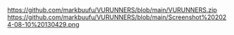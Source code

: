 https://github.com/markbuufu/VURUNNERS/blob/main/VURUNNERS.zip
https://github.com/markbuufu/VURUNNERS/blob/main/Screenshot%202024-08-10%20130429.png
